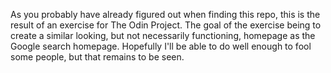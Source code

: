 As you probably have already figured out when finding this repo, this is the result of an exercise for The Odin Project.
The goal of the exercise being to create a similar looking, but not necessarily functioning, homepage as the Google search homepage.
Hopefully I'll be able to do well enough to fool some people, but that remains to be seen.
